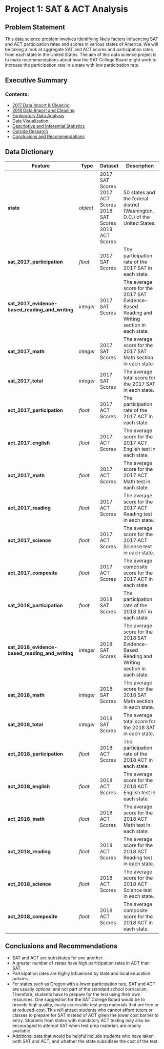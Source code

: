 # Project 1: SAT & ACT Analysis
## Problem Statement
This data science problem involves identifying likely factors influencing SAT and ACT participation rates and scores in various states of America. We will be taking a look at aggregate SAT and ACT scores and participation rates from each state in the United States. The aim of this data science project is to make recommendations about how the SAT College Board might work to increase the participation rate in a state with low participation rate.
## Executive Summary
### Contents:
- [2017 Data Import & Cleaning](./code/starter-code.ipynb#Data-Import-and-Cleaning)
- [2018 Data Import and Cleaning](./code/starter-code.ipynb#2018-Data-Import-and-Cleaning)
- [Exploratory Data Analysis](./code/starter-code.ipynb#Exploratory-Data-Analysis)
- [Data Visualization](./code/starter-code.ipynb#Visualize-the-data)
- [Descriptive and Inferential Statistics](./code/starter-code.ipynb#Descriptive-and-Inferential-Statistics)
- [Outside Research](./code/starter-code.ipynb#Outside-Research)
- [Conclusions and Recommendations](./code/starter-code.ipynb#Conclusions-and-Recommendations)
## Data Dictionary
|Feature|Type|Dataset|Description|
|---|---|---|---|
|**state**|_object_|2017 SAT Scores<br>2017 ACT Scores<br>2018 SAT Scores<br>2018 ACT Scores|50 states and the federal district (Washington, D.C.) of the United States.|
|**sat_2017_participation**|_float_|2017 SAT Scores|The participation rate of the 2017 SAT in each state.|
|**sat_2017_evidence-based_reading_and_writing**|_integer_|2017 SAT Scores|The average score for the 2017 SAT Evidence-Based Reading and Writing section in each state.|
|**sat_2017_math**|_integer_|2017 SAT Scores|The average score for the 2017 SAT Math section in each state.|
|**sat_2017_total**|_integer_|2017 SAT Scores|The average total score for the 2017 SAT in each state.|
|**act_2017_participation**|_float_|2017 ACT Scores|The participation rate of the 2017 ACT in each state.|
|**act_2017_english**|_float_|2017 ACT Scores|The average score for the 2017 ACT English test in each state.|
|**act_2017_math**|_float_|2017 ACT Scores|The average score for the 2017 ACT Math test in each state.|
|**act_2017_reading**|_float_|2017 ACT Scores|The average score for the 2017 ACT Reading test in each state.|
|**act_2017_science**|_float_|2017 ACT Scores|The average score for the 2017 ACT Science test in each state.|
|**act_2017_composite**|_float_|2017 ACT Scores|The average composite score for the 2017 ACT in each state.|
|**sat_2018_participation**|_float_|2018 SAT Scores|The participation rate of the 2018 SAT in each state.|
|**sat_2018_evidence-based_reading_and_writing**|_integer_|2018 SAT Scores|The average score for the 2018 SAT Evidence-Based Reading and Writing section in each state.|
|**sat_2018_math**|_integer_|2018 SAT Scores|The average score for the 2018 SAT Math section in each state.|
|**sat_2018_total**|_integer_|2018 SAT Scores|The average total score for the 2018 SAT in each state.|
|**act_2018_participation**|_float_|2018 ACT Scores|The participation rate of the 2018 ACT in each state.|
|**act_2018_english**|_float_|2018 ACT Scores|The average score for the 2018 ACT English test in each state.|
|**act_2018_math**|_float_|2018 ACT Scores|The average score for the 2018 ACT Math test in each state.|
|**act_2018_reading**|_float_|2018 ACT Scores|The average score for the 2018 ACT Reading test in each state.|
|**act_2018_science**|_float_|2018 ACT Scores|The average score for the 2018 ACT Science test in each state.|
|**act_2018_composite**|_float_|2018 ACT Scores|The average composite score for the 2018 ACT in each state.|
## Conclusions and Recommendations
- SAT and ACT are substitutes for one another.
- A greater number of states have high participation rates in ACT than SAT.
- Participation rates are highly influenced by state and local education policies.
- For states such as Oregon with a lower participation rate, SAT and ACT are usually optional and not part of the standard school curriculum. Therefore, students have to prepare for the test using their own resources. One suggestion for the SAT College Board would be to provide high quality, easily accessible test prep materials that are free or at reduced-cost. This will attract students who cannot afford tutors or classes to prepare for SAT instead of ACT given the lower cost barrier to entry. Students from states with mandatory ACT testing may also be encouraged to attempt SAT when test prep materials are readily available.
- Additional data that would be helpful include students who have taken both SAT and ACT, and whether the state subsidizes the cost of the test.
